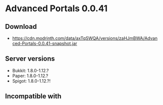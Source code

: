 # Advanced Portals 0.0.41

## Download
- https://cdn.modrinth.com/data/axTqSWQA/versions/zaHJmBWA/Advanced-Portals-0.0.41-snapshot.jar

## Server versions
- Bukkit: 1.8.0-1.12.?
- Paper: 1.8.0-1.12.?
- Spigot: 1.8.0-1.12.?!

## Incompatible with